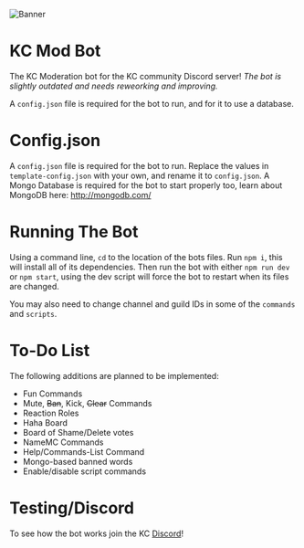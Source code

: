![Banner](https://i.imgur.com/DjFBHsG.png)

# KC Mod Bot
The KC Moderation bot for the KC community Discord server!
*The bot is slightly outdated and needs reweorking and improving.*

A `config.json` file is required for the bot to run, and for it to use a database.


# Config.json
A `config.json` file is required for the bot to run. Replace the values in `template-config.json` with your own, and rename it to `config.json`.
A Mongo Database is required for the bot to start properly too, learn about MongoDB here: http://mongodb.com/

# Running The Bot
Using a command line, `cd` to the location of the bots files. Run `npm i`, this will install all of its dependencies. Then run the bot with either `npm run dev` or `npm start`, using the dev script will force the bot to restart when its files are changed.

You may also need to change channel and guild IDs in some of the `commands` and `scripts`.

# To-Do List
The following additions are planned to be implemented:

 * Fun Commands
 * Mute, ~~Ban~~, Kick, ~~Clear~~ Commands
 * Reaction Roles
 * Haha Board
 * Board of Shame/Delete votes
 * NameMC Commands
 * Help/Commands-List Command
 * Mongo-based banned words
 * Enable/disable script commands


# Testing/Discord
To see how the bot works join the KC [Discord](https://discord.gg/vEMr42p)!
